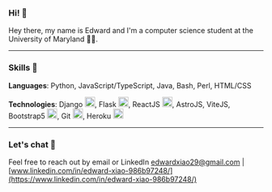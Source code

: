 ### Hi! 👋
Hey there, my name is Edward and I'm a computer science student at the University of Maryland 🔴🐢.

---
### Skills 🧠
**Languages**: Python, JavaScript/TypeScript, Java, Bash, Perl, HTML/CSS

**Technologies**: 
Django <img src="https://user-images.githubusercontent.com/69602889/185224705-52d72aab-fef3-4586-a44b-80edf7cae597.svg" height="20px"/>, 
Flask <img src="https://user-images.githubusercontent.com/69602889/185225014-0b759c7b-5933-452c-982f-e3497b32c3a3.svg" width="20px" />,
ReactJS <img src="https://user-images.githubusercontent.com/69602889/185224904-8e075175-2c7f-4e4c-abdd-b1292c2421cb.svg" width="20px" />,
AstroJS, 
ViteJS, 
Bootstrap5  <img src="https://user-images.githubusercontent.com/69602889/185225130-45da1157-55c9-451c-897f-90b2f716bae7.svg" width="20px" />,
Git <img src="https://user-images.githubusercontent.com/69602889/185225248-91466ac0-9f9b-4e48-bb0b-42e1a221b2b8.svg" width="20px" />,
Heroku <img src="https://user-images.githubusercontent.com/69602889/185225291-785e8563-fd70-48c1-84ee-44faa7b4300d.svg" width="20px" />


---
### Let's chat 💬 

Feel free to reach out by email or LinkedIn [edwardxiao29@gmail.com](mailto:edwardxiao29@gmail.com) | [www.linkedin.com/in/edward-xiao-986b97248/](https://www.linkedin.com/in/edward-xiao-986b97248/)



<!--
**EdwardX29/EdwardX29** is a ✨ _special_ ✨ repository because its `README.md` (this file) appears on your GitHub profile.

Here are some ideas to get you started:

- 🔭 I’m currently working on ...
- 🌱 I’m currently learning ...
- 👯 I’m looking to collaborate on ...
- 🤔 I’m looking for help with ...
- 💬 Ask me about ...
- 📫 How to reach me: ...
- 😄 Pronouns: ...
- ⚡ Fun fact: ...
-->


